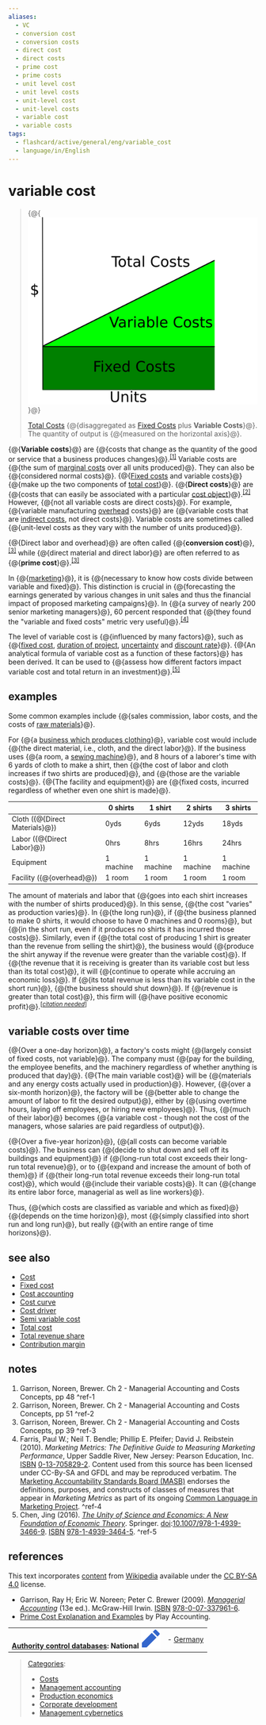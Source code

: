 ```yaml
---
aliases:
  - VC
  - conversion cost
  - conversion costs
  - direct cost
  - direct costs
  - prime cost
  - prime costs
  - unit level cost
  - unit level costs
  - unit-level cost
  - unit-level costs
  - variable cost
  - variable costs
tags:
  - flashcard/active/general/eng/variable_cost
  - language/in/English
---
```


# variable cost

> {@{![[Total Costs](total%20costs.md) disaggregated as [Fixed Costs](Fixed%20Costs.md) plus __Variable Costs__](../../archives/Wikimedia%20Commons/CVP-TC-FC-VC.svg)}@}
>
> [Total Costs](total%20costs.md) {@{disaggregated as [Fixed Costs](fixed%20costs.md) plus __Variable Costs__}@}. The quantity of output is {@{measured on the horizontal axis}@}. <!--SR:!2025-04-04,67,310!2025-03-24,57,310!2025-03-25,58,310-->

{@{__Variable costs__}@} are {@{costs that change as the quantity of the good or service that a business produces changes}@}.<sup>[\[1\]](#^ref-1)</sup> Variable costs are {@{the sum of [marginal costs](marginal%20cost.md) over all units produced}@}. They can also be {@{considered normal costs}@}. {@{[Fixed costs](fixed%20cost.md) and variable costs}@} {@{make up the two components of [total cost](total%20cost.md)}@}. {@{__Direct costs__}@} are {@{costs that can easily be associated with a particular [cost object](cost%20object.md)}@}.<sup>[\[2\]](#^ref-2)</sup> However, {@{not all variable costs are direct costs}@}. For example, {@{variable manufacturing [overhead](overhead%20(business).md) costs}@} are {@{variable costs that are [indirect costs](indirect%20costs.md), not direct costs}@}. Variable costs are sometimes called {@{unit-level costs as they vary with the number of units produced}@}. <!--SR:!2025-03-27,60,310!2025-04-04,67,310!2025-04-04,67,310!2025-04-04,67,310!2025-04-04,67,310!2025-03-25,58,310!2025-03-25,58,310!2025-03-24,58,310!2025-03-09,42,290!2025-04-04,67,310!2025-08-11,159,310!2025-03-24,57,310-->

{@{Direct labor and overhead}@} are often called {@{__conversion cost__}@},<sup>[\[3\]](#^ref-3)</sup> while {@{direct material and direct labor}@} are often referred to as {@{__prime cost__}@}.<sup>[\[3\]](#^ref-3)</sup> <!--SR:!2025-04-04,67,310!2025-03-24,58,310!2025-03-07,41,290!2025-03-26,59,310-->

In {@{[marketing](marketing.md)}@}, it is {@{necessary to know how costs divide between variable and fixed}@}. This distinction is crucial in {@{forecasting the earnings generated by various changes in unit sales and thus the financial impact of proposed marketing campaigns}@}. In {@{a survey of nearly 200 senior marketing managers}@}, 60 percent responded that {@{they found the "variable and fixed costs" metric very useful}@}.<sup>[\[4\]](#^ref-4)</sup> <!--SR:!2025-03-28,61,310!2025-04-04,67,310!2025-08-10,159,310!2025-03-21,55,310!2025-04-04,67,310-->

The level of variable cost is {@{influenced by many factors}@}, such as {@{[fixed cost](fixed%20cost.md), [duration of project](duration%20(project%20management).md), [uncertainty](uncertainty.md) and [discount rate](interest%20rate.md)}@}. {@{An analytical formula of variable cost as a function of these factors}@} has been derived. It can be used to {@{assess how different factors impact variable cost and total return in an investment}@}.<sup>[\[5\]](#^ref-5)</sup> <!--SR:!2025-03-24,58,310!2025-03-07,43,290!2025-03-22,56,310!2025-03-09,42,290-->

## examples

Some common examples include {@{sales commission, labor costs, and the costs of [raw materials](raw%20material.md)}@}. <!--SR:!2025-06-04,106,290-->

For {@{a [business which produces clothing](clothing%20industry.md)}@}, variable cost would include {@{the direct material, i.e., cloth, and the direct labor}@}. If the business uses {@{a room, a [sewing machine](sewing%20machine.md)}@}, and 8 hours of a laborer's time with 6 yards of cloth to make a shirt, then {@{the cost of labor and cloth increases if two shirts are produced}@}, and {@{those are the variable costs}@}. {@{The facility and equipment}@} are {@{fixed costs, incurred regardless of whether even one shirt is made}@}. <!--SR:!2025-03-26,59,310!2025-03-09,42,290!2025-04-04,67,310!2025-03-09,42,290!2025-03-27,60,310!2025-03-26,59,310!2025-04-04,67,310-->

|                                  | 0 shirts  | 1 shirt   | 2 shirts  | 3 shirts  |
| -------------------------------- | --------- | --------- | --------- | --------- |
| Cloth \({@{Direct Materials}@}\) | 0yds      | 6yds      | 12yds     | 18yds     |
| Labor \({@{Direct Labor}@}\)     | 0hrs      | 8hrs      | 16hrs     | 24hrs     |
| Equipment                        | 1 machine | 1 machine | 1 machine | 1 machine |
| Facility \({@{overhead}@}\)      | 1 room    | 1 room    | 1 room    | 1 room    | <!--SR:!2025-03-23,57,310!2025-04-04,67,310!2025-03-25,58,310-->

The amount of materials and labor that {@{goes into each shirt increases with the number of shirts produced}@}. In this sense, {@{the cost "varies" as production varies}@}. In {@{the long run}@}, if {@{the business planned to make 0 shirts, it would choose to have 0 machines and 0 rooms}@}, but {@{in the short run, even if it produces no shirts it has incurred those costs}@}. Similarly, even if {@{the total cost of producing 1 shirt is greater than the revenue from selling the shirt}@}, the business would {@{produce the shirt anyway if the revenue were greater than the variable cost}@}. If {@{the revenue that it is receiving is greater than its variable cost but less than its total cost}@}, it will {@{continue to operate while accruing an economic loss}@}. If {@{its total revenue is less than its variable cost in the short run}@}, {@{the business should shut down}@}. If {@{revenue is greater than total cost}@}, this firm will {@{have positive economic profit}@}.<sup>\[_[citation needed](https://en.wikipedia.org/wiki/Wikipedia:Citation%20needed)_\]</sup> <!--SR:!2025-04-04,67,310!2025-03-25,58,310!2025-03-24,57,310!2025-03-22,56,310!2025-03-21,55,310!2025-04-04,67,310!2025-03-23,57,310!2025-04-04,67,310!2025-04-04,67,310!2025-03-23,57,310!2025-04-04,67,310!2025-04-04,67,310!2025-03-23,57,310-->

## variable costs over time

<!-- | ![](../../archives/Wikimedia%20Commons/Question%20book-new.svg) | This section __does not [cite](https://en.wikipedia.org/wiki/Wikipedia:Citing%20sources) any [sources](https://en.wikipedia.org/wiki/Wikipedia:Verifiability)__. Please help [improve this section](https://en.wikipedia.org/wiki/Special:EditPage/Variable%20cost) by [adding citations to reliable sources](https://en.wikipedia.org/wiki/Help:Referencing%20for%20beginners). Unsourced material may be challenged and [removed](https://en.wikipedia.org/wiki/Wikipedia:Verifiability#Burden%20of%20evidence)._Find sources:_ ["Variable cost"](https://www.google.com/search?as_eq=wikipedia&q=%22Variable+cost%22) – [news](https://www.google.com/search?tbm=nws&q=%22Variable+cost%22+-wikipedia&tbs=ar:1) __·__ [newspapers](https://www.google.com/search?&q=%22Variable+cost%22&tbs=bkt:s&tbm=bks) __·__ [books](https://www.google.com/search?tbs=bks:1&q=%22Variable+cost%22+-wikipedia) __·__ [scholar](https://scholar.google.com/scholar?q=%22Variable+cost%22) __·__ [JSTOR](https://www.jstor.org/action/doBasicSearch?Query=%22Variable+cost%22&acc=on&wc=on) _\(November 2023\)__ \([Learn how and when to remove this message](https://en.wikipedia.org/wiki/Help:Maintenance%20template%20removal)\)_ | -->

{@{Over a one-day horizon}@}, a factory's costs might {@{largely consist of fixed costs, not variable}@}. The company must {@{pay for the building, the employee benefits, and the machinery regardless of whether anything is produced that day}@}. {@{The main variable cost}@} will be {@{materials and any energy costs actually used in production}@}. However, {@{over a six-month horizon}@}, the factory will be {@{better able to change the amount of labor to fit the desired output}@}, either by {@{using overtime hours, laying off employees, or hiring new employees}@}. Thus, {@{much of their labor}@} becomes {@{a variable cost - though not the cost of the managers, whose salaries are paid regardless of output}@}. <!--SR:!2025-03-29,62,310!2025-03-21,55,310!2025-03-07,43,290!2025-03-22,56,310!2025-03-21,55,310!2025-04-04,67,310!2025-03-21,55,310!2025-04-04,67,310!2025-04-04,67,310!2025-03-16,48,290-->

{@{Over a five-year horizon}@}, {@{all costs can become variable costs}@}. The business can {@{decide to shut down and sell off its buildings and equipment}@} if {@{long-run total cost exceeds their long-run total revenue}@}, or to {@{expand and increase the amount of both of them}@} if {@{their long-run total revenue exceeds their long-run total cost}@}, which would {@{include their variable costs}@}. It can {@{change its entire labor force, managerial as well as line workers}@}. <!--SR:!2025-03-23,57,310!2025-03-24,58,310!2025-03-09,42,290!2025-03-28,61,310!2025-04-04,67,310!2025-04-04,67,310!2025-03-24,58,310!2025-03-26,59,310-->

Thus, {@{which costs are classified as variable and which as fixed}@} {@{depends on the time horizon}@}, most {@{simply classified into short run and long run}@}, but really {@{with an entire range of time horizons}@}. <!--SR:!2025-07-26,149,310!2025-03-22,56,310!2025-03-26,59,310!2025-03-22,56,310-->

## see also

- [Cost](cost.md)
- [Fixed cost](fixed%20cost.md)
- [Cost accounting](cost%20accounting.md)
- [Cost curve](cost%20curve.md)
- [Cost driver](cost%20driver.md)
- [Semi variable cost](semi%20variable%20cost.md)
- [Total cost](total%20cost.md)
- [Total revenue share](total%20revenue%20share.md)
- [Contribution margin](contribution%20margin.md)

## notes

1. Garrison, Noreen, Brewer. Ch 2 - Managerial Accounting and Costs Concepts, pp 48 <a id="^ref-1"></a>^ref-1
2. Garrison, Noreen, Brewer. Ch 2 - Managerial Accounting and Costs Concepts, pp 51 <a id="^ref-2"></a>^ref-2
3. Garrison, Noreen, Brewer. Ch 2 - Managerial Accounting and Costs Concepts, pp 39 <a id="^ref-3"></a>^ref-3
4. Farris, Paul W.; Neil T. Bendle; Phillip E. Pfeifer; David J. Reibstein \(2010\). _Marketing Metrics: The Definitive Guide to Measuring Marketing Performance_, Upper Saddle River, New Jersey: Pearson Education, Inc. [ISBN](ISBN%20(identifier).md) [0-13-705829-2](https://en.wikipedia.org/wiki/Special:BookSources/0-13-705829-2). Content used from this source has been licensed under CC-By-SA and GFDL and may be reproduced verbatim. The [Marketing Accountability Standards Board \(MASB\)](Marketing%20Accountability%20Standards%20Board%20(MASB).md) endorses the definitions, purposes, and constructs of classes of measures that appear in _Marketing Metrics_ as part of its ongoing [Common Language in Marketing Project](http://www.commonlanguage.wikispaces.net/). <a id="^ref-4"></a>^ref-4
5. <a id="CITEREFChen2016"></a> Chen, Jing \(2016\). [_The Unity of Science and Economics: A New Foundation of Economic Theory_](https://www.springer.com/us/book/9781493934645). Springer. [doi](doi%20(identifier).md):[10.1007/978-1-4939-3466-9](https://doi.org/10.1007%2F978-1-4939-3466-9). [ISBN](ISBN%20(identifier).md) [978-1-4939-3464-5](https://en.wikipedia.org/wiki/Special:BookSources/978-1-4939-3464-5). <a id="^ref-5"></a>^ref-5

## references

This text incorporates [content](https://en.wikipedia.org/wiki/variable_cost) from [Wikipedia](Wikipedia.md) available under the [CC BY-SA 4.0](https://creativecommons.org/licenses/by-sa/4.0/) license.

- <a id="CITEREFGarrisonEric W. NoreenPeter C. Brewer2009"></a> Garrison, Ray H; Eric W. Noreen; Peter C. Brewer \(2009\). [_Managerial Accounting_](http://www.mhhe.com/garrison13e) \(13e ed.\). McGraw-Hill Irwin. [ISBN](ISBN%20(identifier).md) [978-0-07-337961-6](https://en.wikipedia.org/wiki/Special:BookSources/978-0-07-337961-6).
- [Prime Cost Explanation and Examples](https://www.playaccounting.com/explanation/exp-ma/prime-cost/) by Play Accounting.

|                                                                                                                                                                                                                                                  |                                              |
| ------------------------------------------------------------------------------------------------------------------------------------------------------------------------------------------------------------------------------------------------:| -------------------------------------------- |
| __[Authority control databases](https://en.wikipedia.org/wiki/Help:Authority%20control): National [![Edit this at Wikidata](../../archives/Wikimedia%20Commons/OOjs%20UI%20icon%20edit-ltr-progressive.svg)](https://www.wikidata.org/wiki/Q174915#identifiers)__ | - [Germany](https://d-nb.info/gnd/4187411-0) |

> [Categories](https://en.wikipedia.org/wiki/Help:Category):
>
> - [Costs](https://en.wikipedia.org/wiki/Category:Costs)
> - [Management accounting](https://en.wikipedia.org/wiki/Category:Management%20accounting)
> - [Production economics](https://en.wikipedia.org/wiki/Category:Production%20economics)
> - [Corporate development](https://en.wikipedia.org/wiki/Category:Corporate%20development)
> - [Management cybernetics](https://en.wikipedia.org/wiki/Category:Management%20cybernetics)

